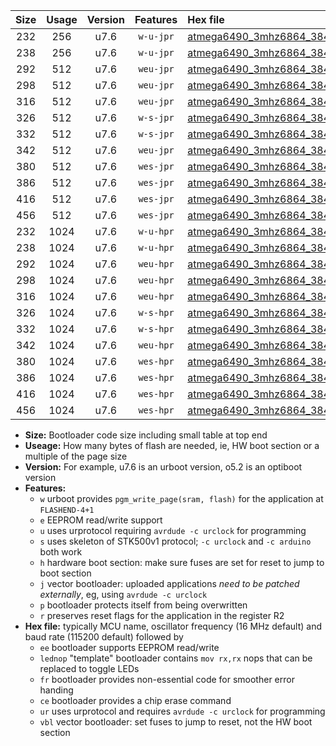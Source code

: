 |Size|Usage|Version|Features|Hex file|
|:-:|:-:|:-:|:-:|:--|
|232|256|u7.6|`w-u-jpr`|[atmega6490_3mhz6864_38400bps_ur_vbl.hex](https://raw.githubusercontent.com/stefanrueger/urboot/main/bootloaders/atmega6490/fcpu_3mhz6864/38400_bps/atmega6490_3mhz6864_38400bps_ur_vbl.hex)|
|238|256|u7.6|`w-u-jpr`|[atmega6490_3mhz6864_38400bps_lednop_ur_vbl.hex](https://raw.githubusercontent.com/stefanrueger/urboot/main/bootloaders/atmega6490/fcpu_3mhz6864/38400_bps/atmega6490_3mhz6864_38400bps_lednop_ur_vbl.hex)|
|292|512|u7.6|`weu-jpr`|[atmega6490_3mhz6864_38400bps_ee_ur_vbl.hex](https://raw.githubusercontent.com/stefanrueger/urboot/main/bootloaders/atmega6490/fcpu_3mhz6864/38400_bps/atmega6490_3mhz6864_38400bps_ee_ur_vbl.hex)|
|298|512|u7.6|`weu-jpr`|[atmega6490_3mhz6864_38400bps_ee_lednop_ur_vbl.hex](https://raw.githubusercontent.com/stefanrueger/urboot/main/bootloaders/atmega6490/fcpu_3mhz6864/38400_bps/atmega6490_3mhz6864_38400bps_ee_lednop_ur_vbl.hex)|
|316|512|u7.6|`weu-jpr`|[atmega6490_3mhz6864_38400bps_ee_lednop_fr_ur_vbl.hex](https://raw.githubusercontent.com/stefanrueger/urboot/main/bootloaders/atmega6490/fcpu_3mhz6864/38400_bps/atmega6490_3mhz6864_38400bps_ee_lednop_fr_ur_vbl.hex)|
|326|512|u7.6|`w-s-jpr`|[atmega6490_3mhz6864_38400bps_vbl.hex](https://raw.githubusercontent.com/stefanrueger/urboot/main/bootloaders/atmega6490/fcpu_3mhz6864/38400_bps/atmega6490_3mhz6864_38400bps_vbl.hex)|
|332|512|u7.6|`w-s-jpr`|[atmega6490_3mhz6864_38400bps_lednop_vbl.hex](https://raw.githubusercontent.com/stefanrueger/urboot/main/bootloaders/atmega6490/fcpu_3mhz6864/38400_bps/atmega6490_3mhz6864_38400bps_lednop_vbl.hex)|
|342|512|u7.6|`weu-jpr`|[atmega6490_3mhz6864_38400bps_ee_lednop_fr_ce_ur_vbl.hex](https://raw.githubusercontent.com/stefanrueger/urboot/main/bootloaders/atmega6490/fcpu_3mhz6864/38400_bps/atmega6490_3mhz6864_38400bps_ee_lednop_fr_ce_ur_vbl.hex)|
|380|512|u7.6|`wes-jpr`|[atmega6490_3mhz6864_38400bps_ee_vbl.hex](https://raw.githubusercontent.com/stefanrueger/urboot/main/bootloaders/atmega6490/fcpu_3mhz6864/38400_bps/atmega6490_3mhz6864_38400bps_ee_vbl.hex)|
|386|512|u7.6|`wes-jpr`|[atmega6490_3mhz6864_38400bps_ee_lednop_vbl.hex](https://raw.githubusercontent.com/stefanrueger/urboot/main/bootloaders/atmega6490/fcpu_3mhz6864/38400_bps/atmega6490_3mhz6864_38400bps_ee_lednop_vbl.hex)|
|416|512|u7.6|`wes-jpr`|[atmega6490_3mhz6864_38400bps_ee_lednop_fr_vbl.hex](https://raw.githubusercontent.com/stefanrueger/urboot/main/bootloaders/atmega6490/fcpu_3mhz6864/38400_bps/atmega6490_3mhz6864_38400bps_ee_lednop_fr_vbl.hex)|
|456|512|u7.6|`wes-jpr`|[atmega6490_3mhz6864_38400bps_ee_lednop_fr_ce_vbl.hex](https://raw.githubusercontent.com/stefanrueger/urboot/main/bootloaders/atmega6490/fcpu_3mhz6864/38400_bps/atmega6490_3mhz6864_38400bps_ee_lednop_fr_ce_vbl.hex)|
|232|1024|u7.6|`w-u-hpr`|[atmega6490_3mhz6864_38400bps_ur.hex](https://raw.githubusercontent.com/stefanrueger/urboot/main/bootloaders/atmega6490/fcpu_3mhz6864/38400_bps/atmega6490_3mhz6864_38400bps_ur.hex)|
|238|1024|u7.6|`w-u-hpr`|[atmega6490_3mhz6864_38400bps_lednop_ur.hex](https://raw.githubusercontent.com/stefanrueger/urboot/main/bootloaders/atmega6490/fcpu_3mhz6864/38400_bps/atmega6490_3mhz6864_38400bps_lednop_ur.hex)|
|292|1024|u7.6|`weu-hpr`|[atmega6490_3mhz6864_38400bps_ee_ur.hex](https://raw.githubusercontent.com/stefanrueger/urboot/main/bootloaders/atmega6490/fcpu_3mhz6864/38400_bps/atmega6490_3mhz6864_38400bps_ee_ur.hex)|
|298|1024|u7.6|`weu-hpr`|[atmega6490_3mhz6864_38400bps_ee_lednop_ur.hex](https://raw.githubusercontent.com/stefanrueger/urboot/main/bootloaders/atmega6490/fcpu_3mhz6864/38400_bps/atmega6490_3mhz6864_38400bps_ee_lednop_ur.hex)|
|316|1024|u7.6|`weu-hpr`|[atmega6490_3mhz6864_38400bps_ee_lednop_fr_ur.hex](https://raw.githubusercontent.com/stefanrueger/urboot/main/bootloaders/atmega6490/fcpu_3mhz6864/38400_bps/atmega6490_3mhz6864_38400bps_ee_lednop_fr_ur.hex)|
|326|1024|u7.6|`w-s-hpr`|[atmega6490_3mhz6864_38400bps.hex](https://raw.githubusercontent.com/stefanrueger/urboot/main/bootloaders/atmega6490/fcpu_3mhz6864/38400_bps/atmega6490_3mhz6864_38400bps.hex)|
|332|1024|u7.6|`w-s-hpr`|[atmega6490_3mhz6864_38400bps_lednop.hex](https://raw.githubusercontent.com/stefanrueger/urboot/main/bootloaders/atmega6490/fcpu_3mhz6864/38400_bps/atmega6490_3mhz6864_38400bps_lednop.hex)|
|342|1024|u7.6|`weu-hpr`|[atmega6490_3mhz6864_38400bps_ee_lednop_fr_ce_ur.hex](https://raw.githubusercontent.com/stefanrueger/urboot/main/bootloaders/atmega6490/fcpu_3mhz6864/38400_bps/atmega6490_3mhz6864_38400bps_ee_lednop_fr_ce_ur.hex)|
|380|1024|u7.6|`wes-hpr`|[atmega6490_3mhz6864_38400bps_ee.hex](https://raw.githubusercontent.com/stefanrueger/urboot/main/bootloaders/atmega6490/fcpu_3mhz6864/38400_bps/atmega6490_3mhz6864_38400bps_ee.hex)|
|386|1024|u7.6|`wes-hpr`|[atmega6490_3mhz6864_38400bps_ee_lednop.hex](https://raw.githubusercontent.com/stefanrueger/urboot/main/bootloaders/atmega6490/fcpu_3mhz6864/38400_bps/atmega6490_3mhz6864_38400bps_ee_lednop.hex)|
|416|1024|u7.6|`wes-hpr`|[atmega6490_3mhz6864_38400bps_ee_lednop_fr.hex](https://raw.githubusercontent.com/stefanrueger/urboot/main/bootloaders/atmega6490/fcpu_3mhz6864/38400_bps/atmega6490_3mhz6864_38400bps_ee_lednop_fr.hex)|
|456|1024|u7.6|`wes-hpr`|[atmega6490_3mhz6864_38400bps_ee_lednop_fr_ce.hex](https://raw.githubusercontent.com/stefanrueger/urboot/main/bootloaders/atmega6490/fcpu_3mhz6864/38400_bps/atmega6490_3mhz6864_38400bps_ee_lednop_fr_ce.hex)|

- **Size:** Bootloader code size including small table at top end
- **Useage:** How many bytes of flash are needed, ie, HW boot section or a multiple of the page size
- **Version:** For example, u7.6 is an urboot version, o5.2 is an optiboot version
- **Features:**
  + `w` urboot provides `pgm_write_page(sram, flash)` for the application at `FLASHEND-4+1`
  + `e` EEPROM read/write support
  + `u` uses urprotocol requiring `avrdude -c urclock` for programming
  + `s` uses skeleton of STK500v1 protocol; `-c urclock` and `-c arduino` both work
  + `h` hardware boot section: make sure fuses are set for reset to jump to boot section
  + `j` vector bootloader: uploaded applications *need to be patched externally*, eg, using `avrdude -c urclock`
  + `p` bootloader protects itself from being overwritten
  + `r` preserves reset flags for the application in the register R2
- **Hex file:** typically MCU name, oscillator frequency (16 MHz default) and baud rate (115200 default) followed by
  + `ee` bootloader supports EEPROM read/write
  + `lednop` "template" bootloader contains `mov rx,rx` nops that can be replaced to toggle LEDs
  + `fr` bootloader provides non-essential code for smoother error handing
  + `ce` bootloader provides a chip erase command
  + `ur` uses urprotocol and requires `avrdude -c urclock` for programming
  + `vbl` vector bootloader: set fuses to jump to reset, not the HW boot section
